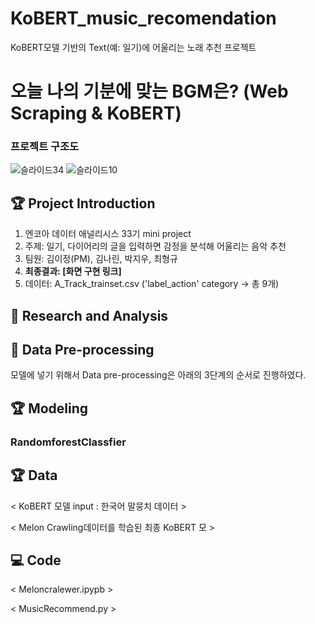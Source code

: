 # KoBERT_music_recomendation
KoBERT모델 기반의 Text(예: 일기)에 어울리는 노래 추천 프로젝트


# 오늘 나의 기분에 맞는 BGM은? (Web Scraping & KoBERT)
### 프로젝트 구조도
![슬라이드34](https://github.com/shashamalone/KoBERT_music_recomendation/assets/133465838/b889b58a-f20c-4195-8814-096f47c66942)
![슬라이드10](https://github.com/shashamalone/KoBERT_music_recomendation/assets/133465838/b579e600-dbeb-4990-a2df-953d3004df53)



## 🏆 Project Introduction
 1. 엔코아 데이터 애널리시스 33기 mini project
 2. 주제: 일기, 다이어리의 글을 입력하면 감정을 분석해 어울리는 음악 추천
 3. 팀원: 김이정(PM), 김나린, 박지우, 최형규
 4. **최종결과: [화면 구현 링크]**
 5. 데이터: A_Track_trainset.csv ('label_action' category → 총 9개)

    
   

## 📖 Research and Analysis




## 📝 Data Pre-processing

모델에 넣기 위해서 Data pre-processing은 아래의 3단계의 순서로 진행하였다.


## 🏆 Modeling

### RandomforestClassfier


## 🏆 Data

< KoBERT 모델 input : 한국어 말뭉치 데이터 >


< Melon Crawling데이터를 학습된 최종 KoBERT 모 >


## 💻 Code
< Meloncralewer.ipypb >

< MusicRecommend.py >





    
